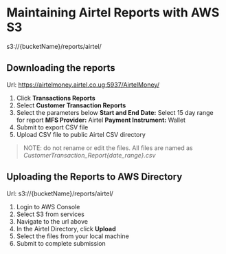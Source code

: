 # Maintaining Airtel Reports with AWS S3

s3://{bucketName}/reports/airtel/

## Downloading the reports

Url: https://airtelmoney.airtel.co.ug:5937/AirtelMoney/

1. Click **Transactions Reports**
2. Select **Customer Transaction Reports**
3. Select the parameters below
   **Start and End Date:** Select 15 day range for report
   **MFS Provider:** Airtel
   **Payment Instrument:** Wallet
4. Submit to export CSV file
5. Upload CSV file to public Airtel CSV directory

> NOTE: do not rename or edit the files.
> All files are named as _Customer*Transaction_Report*{date_range}.csv_

## Uploading the Reports to AWS Directory

Url: s3://{bucketName}/reports/airtel/

1. Login to AWS Console
2. Select S3 from services
3. Navigate to the url above
4. In the Airtel Directory, click **Upload**
5. Select the files from your local machine
6. Submit to complete submission

